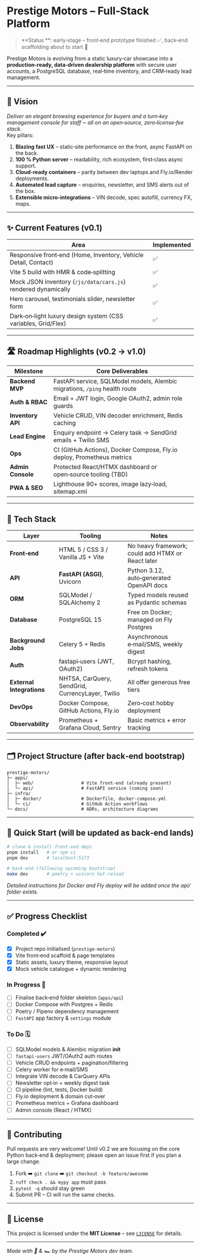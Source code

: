 # Prestige Motors – Full‑Stack Platform

> **Status **: early‑stage &ndash; front‑end prototype finished ✅, back‑end scaffolding about to start 🚧

Prestige Motors is evolving from a static luxury‑car showcase into a **production‑ready, data‑driven dealership platform** with secure user accounts, a PostgreSQL database, real‑time inventory, and CRM‑ready lead management.

---

## 🌟 Vision

*Deliver an elegant browsing experience for buyers and a turn‑key management console for staff ‑‑ all on an open‑source, zero‑license‑fee stack.*  
Key pillars:

1. **Blazing fast UX** – static‑site performance on the front, async FastAPI on the back.
2. **100 % Python server** – readability, rich ecosystem, first‑class async support.
3. **Cloud‑ready containers** – parity between dev laptops and Fly.io/Render deployments.
4. **Automated lead capture** – enquiries, newsletter, and SMS alerts out of the box.
5. **Extensible micro‑integrations** – VIN decode, spec autofill, currency FX, maps.

---

## ✨ Current Features (v0.1)

| Area | Implemented |
|------|-------------|
| Responsive front‑end (Home, Inventory, Vehicle Detail, Contact) | ✅ |
| Vite 5 build with HMR & code‑splitting | ✅ |
| Mock JSON inventory (`/js/data/cars.js`) rendered dynamically | ✅ |
| Hero carousel, testimonials slider, newsletter form | ✅ |
| Dark‑on‑light luxury design system (CSS variables, Grid/Flex) | ✅ |

---

## 🛣️ Roadmap Highlights (v0.2 → v1.0)

| Milestone | Core Deliverables |
|-----------|------------------|
| **Backend MVP** | FastAPI service, SQLModel models, Alembic migrations, `/ping` health route |
| **Auth & RBAC** | Email + JWT login, Google OAuth2, admin role guards |
| **Inventory API** | Vehicle CRUD, VIN decoder enrichment, Redis caching |
| **Lead Engine** | Enquiry endpoint → Celery task → SendGrid emails + Twilio SMS |
| **Ops** | CI (GitHub Actions), Docker Compose, Fly.io deploy, Prometheus metrics |
| **Admin Console** | Protected React/HTMX dashboard or open‑source tooling (TBD) |
| **PWA & SEO** | Lighthouse 90+ scores, image lazy‑load, sitemap.xml |

---

## 🧰 Tech Stack

| Layer | Tooling | Notes |
|-------|---------|-------|
| **Front‑end** | HTML 5 / CSS 3 / Vanilla JS + Vite | No heavy framework; could add HTMX or React later |
| **API** | **FastAPI (ASGI)**, Uvicorn | Python 3.12, auto‑generated OpenAPI docs |
| **ORM** | SQLModel / SQLAlchemy 2 | Typed models reused as Pydantic schemas |
| **Database** | PostgreSQL 15 | Free on Docker; managed on Fly Postgres |
| **Background Jobs** | Celery 5 + Redis | Asynchronous e‑mail/SMS, weekly digest |
| **Auth** | fastapi‑users (JWT, OAuth2) | Bcrypt hashing, refresh tokens |
| **External Integrations** | NHTSA, CarQuery, SendGrid, CurrencyLayer, Twilio | All offer generous free tiers |
| **DevOps** | Docker Compose, GitHub Actions, Fly.io | Zero‑cost hobby deployment |
| **Observability** | Prometheus + Grafana Cloud, Sentry | Basic metrics + error tracking |

---

## 🗂️ Project Structure (after back‑end bootstrap)

```
prestige‑motors/
├─ apps/
│  ├─ web/                  # Vite front‑end (already present)
│  └─ api/                  # FastAPI service (coming soon)
├─ infra/
│  ├─ docker/               # Dockerfile, docker‑compose.yml
│  └─ ci/                   # GitHub Action workflows
└─ docs/                    # ADRs, architecture diagrams
```

---

## 🚀 Quick Start (will be updated as back‑end lands)

```bash
# clone & install front‑end deps
pnpm install   # or npm ci
pnpm dev       # localhost:5173

# back‑end (following upcoming bootstrap)
make dev       # poetry + uvicorn hot‑reload
```

*Detailed instructions for Docker and Fly deploy will be added once the api/ folder exists.*

---

## ✅ Progress Checklist

### Completed ✔️

- [x] Project repo initialised (`prestige‑motors`)  
- [x] Vite front‑end scaffold & page templates  
- [x] Static assets, luxury theme, responsive layout  
- [x] Mock vehicle catalogue + dynamic rendering  

### In Progress 🚧

- [ ] Finalise back‑end folder skeleton (`apps/api`)  
- [ ] Docker Compose with Postgres + Redis  
- [ ] Poetry / Pipenv dependency management  
- [ ] `FastAPI` app factory & `settings` module  

### To Do 🗓️

- [ ] SQLModel models & Alembic migration **init**  
- [ ] `fastapi-users` JWT/OAuth2 auth routes  
- [ ] Vehicle CRUD endpoints + pagination/filtering  
- [ ] Celery worker for e‑mail/SMS  
- [ ] Integrate VIN decode & CarQuery APIs  
- [ ] Newsletter opt‑in + weekly digest task  
- [ ] CI pipeline (lint, tests, Docker build)  
- [ ] Fly.io deployment & domain cut‑over  
- [ ] Prometheus metrics + Grafana dashboard  
- [ ] Admin console (React / HTMX)  

---

## 🤝 Contributing

Pull requests are very welcome! Until v0.2 we are focusing on the core Python back‑end & deployment; please open an issue first if you plan a large change.

1. Fork ➡️ `git clone` ➡️ `git checkout -b feature/awesome`  
2. `ruff check . && mypy app` must pass  
3. `pytest -q` should stay green  
4. Submit PR – CI will run the same checks.

---

## 📜 License

This project is licensed under the **MIT License** – see [`LICENSE`](LICENSE) for details.

---

*Made with 🖤 & 🏎️  by the Prestige Motors dev team.*
